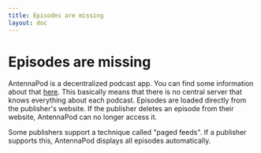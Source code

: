 ```yaml
---
title: Episodes are missing
layout: doc
---
```


# Episodes are missing

AntennaPod is a decentralized podcast app. You can find some information about that [here](/documentation/general/central-distributed). This basically means that there is no central server that knows everything about each podcast. Episodes are loaded directly from the publisher's website. If the publisher deletes an episode from their website, AntennaPod can no longer access it.

Some publishers support a technique called "paged feeds". If a publisher supports this, AntennaPod displays all episodes automatically.
